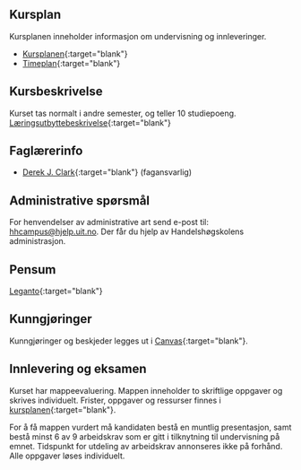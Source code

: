 

## Kursplan  

Kursplanen inneholder informasjon om undervisning og innleveringer.  

- [Kursplanen](kursplan.html){:target="blank"}
- [Timeplan](https://timeplan.uit.no/emne_timeplan.php?sem=23v&fag=&module[]=SOK-1006-1#week-48){:target="blank"}


## Kursbeskrivelse 

Kurset tas normalt i andre semester, og teller 10 studiepoeng.  
[Læringsutbyttebeskrivelse](https://uit.no/utdanning/emner/emne?p_document_id=785831){:target="blank"}   



## Faglærerinfo  

- [Derek J. Clark](https://uit.no/ansatte/derek.clark){:target="blank"} (fagansvarlig)


 

## Administrative spørsmål

For henvendelser av administrative art send e-post til: <hhcampus@hjelp.uit.no>. Der får du hjelp av Handelshøgskolens administrasjon.


## Pensum  



[Leganto](https://bibsys-c.alma.exlibrisgroup.com/leganto/readinglist/lists/8768094470002205?institute=47BIBSYS_UBTO&auth=SAML){:target="blank"}  






## Kunngjøringer  

Kunngjøringer og beskjeder legges ut i [Canvas](https://uit.instructure.com/courses/25566){:target="blank"}.


## Innlevering og eksamen  

Kurset har mappeevaluering. Mappen inneholder to skriftlige oppgaver og skrives individuelt. Frister, oppgaver og ressurser finnes i [kursplanen](kursplan.md){:target="blank"}. 

For å få mappen vurdert må kandidaten bestå en muntlig presentasjon, samt bestå minst 6 av 9 arbeidskrav som er gitt i tilknytning til undervisning på emnet. Tidspunkt for utdeling av arbeidskrav annonseres ikke på forhånd. Alle oppgaver løses individuelt.   
